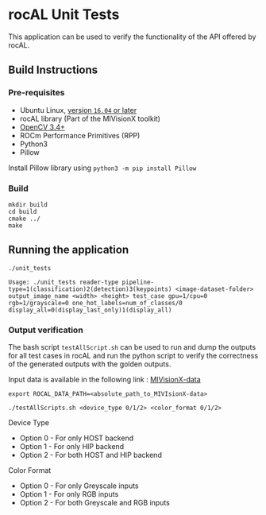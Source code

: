 # rocAL Unit Tests
This application can be used to verify the functionality of the API offered by rocAL.

## Build Instructions

### Pre-requisites
* Ubuntu Linux, [version `16.04` or later](https://www.microsoft.com/software-download/windows10)
* rocAL library (Part of the MIVisionX toolkit)
* [OpenCV 3.4+](https://github.com/opencv/opencv/releases/tag/3.4.0)
* ROCm Performance Primitives (RPP)
* Python3
* Pillow

Install Pillow library using `python3 -m pip install Pillow`

### Build
````
mkdir build
cd build
cmake ../
make
````
## Running the application

```
./unit_tests

Usage: ./unit_tests reader-type pipeline-type=1(classification)2(detection)3(keypoints) <image-dataset-folder> output_image_name <width> <height> test_case gpu=1/cpu=0 rgb=1/grayscale=0 one_hot_labels=num_of_classes/0  display_all=0(display_last_only)1(display_all)
```

### Output verification 

The bash script `testAllScript.sh` can be used to run and dump the outputs for all test cases in rocAL and run the python script to verify the correctness of the generated outputs with the golden outputs.

Input data is available in the following link : [MIVisionX-data](https://github.com/GPUOpen-ProfessionalCompute-Libraries/MIVisionX-data)

`export ROCAL_DATA_PATH=<absolute_path_to_MIVIsionX-data>`

```
./testAllScripts.sh <device_type 0/1/2> <color_format 0/1/2>
```

Device Type
* Option 0 - For only HOST backend
* Option 1 - For only HIP backend
* Option 2 - For both HOST and HIP backend

Color Format
* Option 0 - For only Greyscale inputs
* Option 1 - For only RGB inputs
* Option 2 - For both Greyscale and RGB inputs
